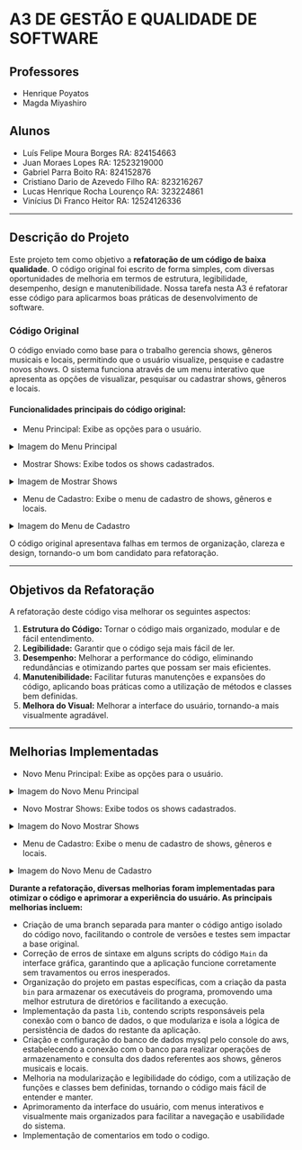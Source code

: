 # A3 DE GESTÃO E QUALIDADE DE SOFTWARE

## Professores
- Henrique Poyatos  
- Magda Miyashiro

## Alunos
- Luís Felipe Moura Borges RA: 824154663  
- Juan Moraes Lopes RA: 12523219000  
- Gabriel Parra Boito RA: 824152876  
- Cristiano Dario de Azevedo Filho RA: 823216267  
- Lucas Henrique Rocha Lourenço RA: 323224861  
- Vinícius Di Franco Heitor RA: 12524126336  

---

## Descrição do Projeto

Este projeto tem como objetivo a **refatoração de um código de baixa qualidade**. O código original foi escrito de forma simples, com diversas oportunidades de melhoria em termos de estrutura, legibilidade, desempenho, design e manutenibilidade. Nossa tarefa nesta A3 é refatorar esse código para aplicarmos boas práticas de desenvolvimento de software.

### Código Original

O código enviado como base para o trabalho gerencia shows, gêneros musicais e locais, permitindo que o usuário visualize, pesquise e cadastre novos shows. O sistema funciona através de um menu interativo que apresenta as opções de visualizar, pesquisar ou cadastrar shows, gêneros e locais.

#### Funcionalidades principais do código original:

- Menu Principal: Exibe as opções para o usuário.

<details>
  <summary>Imagem do Menu Principal</summary>
  <img src="https://snipboard.io/6OgXui.jpg" alt="Imagem do Menu Principal" width="400px">
</details>

- Mostrar Shows: Exibe todos os shows cadastrados.

<details>
  <summary>Imagem de Mostrar Shows</summary>
  <img src="https://snipboard.io/RjTflr.jpg" alt="Imagem de Mostrar Shows" width="400px">
</details>

- Menu de Cadastro: Exibe o menu de cadastro de shows, gêneros e locais.

<details>
  <summary>Imagem do Menu de Cadastro</summary>
  <img src="https://snipboard.io/ko6Vjs.jpg" alt="Imagem do Menu de Cadastro" width="400px">
</details>

O código original apresentava falhas em termos de organização, clareza e design, tornando-o um bom candidato para refatoração.

---

## Objetivos da Refatoração

A refatoração deste código visa melhorar os seguintes aspectos:

1. **Estrutura do Código:** Tornar o código mais organizado, modular e de fácil entendimento.  
2. **Legibilidade:** Garantir que o código seja mais fácil de ler.  
3. **Desempenho:** Melhorar a performance do código, eliminando redundâncias e otimizando partes que possam ser mais eficientes.  
4. **Manutenibilidade:** Facilitar futuras manutenções e expansões do código, aplicando boas práticas como a utilização de métodos e classes bem definidas.  
5. **Melhora do Visual:** Melhorar a interface do usuário, tornando-a mais visualmente agradável.

---

## Melhorias Implementadas

- Novo Menu Principal: Exibe as opções para o usuário.

<details>
  <summary>Imagem do Novo Menu Principal</summary>
  <img src="https://snipboard.io/OtWgQh.jpg" alt="Imagem do Novo Menu Principal" width="400px">
</details>

- Novo Mostrar Shows: Exibe todos os shows cadastrados.

<details>
  <summary>Imagem do Novo Mostrar Shows</summary>
  <img src="https://snipboard.io/In1ldA.jpg" alt="Imagem do Novo Mostrar Shows" width="400px">
</details>

- Menu de Cadastro: Exibe o menu de cadastro de shows, gêneros e locais.

<details>
  <summary>Imagem do Novo Menu de Cadastro</summary>
  <img src="https://snipboard.io/y1Gk2D.jpg" alt="Imagem do Novo Menu de Cadastro" width="400px">
</details>

**Durante a refatoração, diversas melhorias foram implementadas para otimizar o código e aprimorar a experiência do usuário. As principais melhorias incluem:**

- Criação de uma branch separada para manter o código antigo isolado do código novo, facilitando o controle de versões e testes sem impactar a base original.  
- Correção de erros de sintaxe em alguns scripts do código `Main` da interface gráfica, garantindo que a aplicação funcione corretamente sem travamentos ou erros inesperados.  
- Organização do projeto em pastas específicas, com a criação da pasta `bin` para armazenar os executáveis do programa, promovendo uma melhor estrutura de diretórios e facilitando a execução.  
- Implementação da pasta `lib`, contendo scripts responsáveis pela conexão com o banco de dados, o que modulariza e isola a lógica de persistência de dados do restante da aplicação.  
- Criação e configuração do banco de dados mysql pelo console do aws, estabelecendo a conexão com o banco para realizar operações de armazenamento e consulta dos dados referentes aos shows, gêneros musicais e locais.  
- Melhoria na modularização e legibilidade do código, com a utilização de funções e classes bem definidas, tornando o código mais fácil de entender e manter.  
- Aprimoramento da interface do usuário, com menus interativos e visualmente mais organizados para facilitar a navegação e usabilidade do sistema.
- Implementação de comentarios em todo o codigo.



